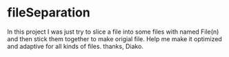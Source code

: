 # fileSeparation
In this project I was just try to slice a file into some files with named File(n) and then stick them together to make origial file.
Help me make it optimized and adaptive for all kinds of files.
thanks, Diako.
